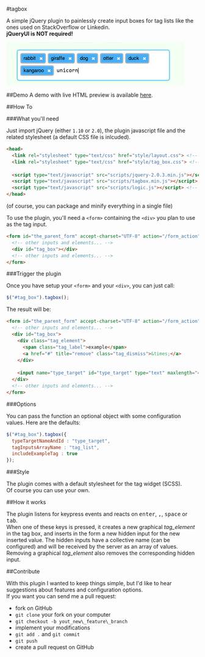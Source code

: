 #tagbox

A simple jQuery plugin to painlessly create input boxes for tag lists like the ones used on StackOverflow or Linkedin.  
__jQueryUI is NOT required!__  

![example screenshot](/pics/screenshot.png)

##Demo
A demo with live HTML preview is available [here](http://staticfiles.wonderingmachine.com/portfolio/tagbox/example.html).

##How To

###What you'll need

Just import jQuery (either `1.10` or `2.0`), the plugin javascript file and the related stylesheet (a default CSS file is inlcuded).   

```html
<head>
  <link rel="stylesheet" type="text/css" href="style/layout.css"> <!-- your general CSS -->
  <link rel="stylesheet" type="text/css" href="style/tag_box.css"> <!-- tagbox related CSS -->

  <script type="text/javascript" src="scripts/jquery-2.0.3.min.js"></script>
  <script type="text/javascript" src="scripts/tagbox.min.js"></script> <!-- the plugin -->
  <script type="text/javascript" src="scripts/logic.js"></script> <!-- your custom script -->
</head>
```

(of course, you can package and minify everything in a single file)



To use the plugin, you'll need a `<form>` containing the `<div>` you plan to use as the tag input.

```html
<form id="the_parent_form" accept-charset="UTF-8" action="/form_action" method="post">
  <!-- other inputs and elements... -->
  <div id="tag_box"></div>
  <!-- other inputs and elements... -->
</form>
```

###Trigger the plugin

Once you have setup your `<form>` and your `<div>`, you can just call:

```javascript
$("#tag_box").tagbox();
```

The result will be:

```html
<form id="the_parent_form" accept-charset="UTF-8" action="/form_action" method="post">
  <!-- other inputs and elements... -->
  <div id="tag_box">
    <div class="tag_element">
      <span class="tag_label">example</span>
      <a href="#" title="remove" class="tag_dismiss">&times;</a>
    </div>
      
    <input name="type_target" id="type_target" type="text" maxlength="40">
  </div>
  <!-- other inputs and elements... -->
</form>
```



###Options

You can pass the function an optional object with some configuration values. Here are the defaults:

```javascript
$("#tag_box").tagbox({
  typeTargetNameAndId : "type_target",
  tagInputsArrayName : "tag_list",
  includeExampleTag : true
});
```


###Style

The plugin comes with a default stylesheet for the tag widget (SCSS).  
Of course you can use your own.


##How it works

The plugin listens for keypress events and reacts on <kbd>enter</kbd>, <kbd>,</kbd>, <kbd>space</kbd> or <kbd>tab</kbd>.  
When one of these keys is pressed, it creates a new graphical _tag\_element_ in the tag box, and inserts in the form a new hidden input for the new inserted value. The hidden inputs have a collective name (can be configured) and will be received by the server as an array of values.  
Removing a graphical _tag\_element_ also removes the corresponding hidden input.  


##Contribute

With this plugin I wanted to keep things simple, but I'd like to hear suggestions about features and configuration options.  
If you want you can send me a pull request:

* fork on GitHub
* `git clone` your fork on your computer
* `git checkout -b yout_new\_feature\_branch`
* implement your modifications
* `git add .` and `git commit`
* `git push`
* create a pull request on GitHub


